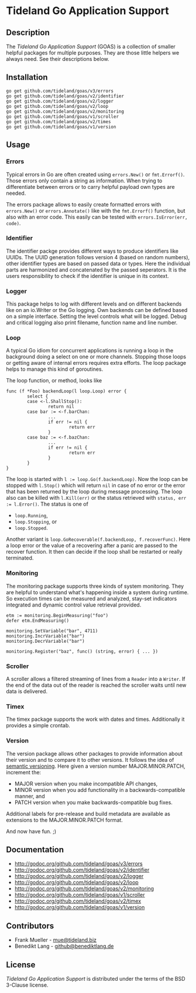 # Tideland Go Application Support

## Description

The *Tideland Go Application Support* (GOAS) is a collection of smaller 
helpful packages for multiple purposes. They are those little helpers we
always need. See their descriptions below.

## Installation

```
go get github.com/tideland/goas/v3/errors
go get github.com/tideland/goas/v2/identifier
go get github.com/tideland/goas/v2/logger
go get github.com/tideland/goas/v2/loop
go get github.com/tideland/goas/v2/monitoring
go get github.com/tideland/goas/v1/scroller
go get github.com/tideland/goas/v2/times
go get github.com/tideland/goas/v1/version
```

## Usage

### Errors

Typical errors in Go are often created using `errors.New()` or `fmt.Errorf()`. Those
errors only contain a string as information. When trying to differentiate between
errors or to carry helpful payload own types are needed.

The errors package allows to easily create formatted errors with `errors.New()` or 
`errors.Annotate()` like with the `fmt.Errorf()` function, but also with an error code. 
This easily can be tested with `errors.IsError(err, code)`. 

### Identifier

The identifier packge provides different ways to produce identifiers like UUIDs. The
UUID generation follows version 4 (based on random numbers), other identifier types are
based on passed data or types. Here the individual parts are harmonized and concatenated
by the passed seperators. It is the users responsibility to check if the identifier is
unique in its context.

### Logger

This package helps to log with different levels and on different backends like on an
io.Writer or the Go logging. Own backends can be defined based on a simple interface.
Setting the level controls what will be logged. Debug and critical logging also print
filename, function name and line number.

### Loop

A typical Go idiom for concurrent applications is running a loop in the background doing
a select on one or more channels. Stopping those loops or getting aware of internal errors
requires extra efforts. The loop package helps to manage this kind of goroutines.

The loop function, or method, looks like

```
func (f *Foo) backendLoop(l loop.Loop) error {
        select {
        case <-l.ShallStop():
                return nil
        case bar := <-f.barChan:
                ...
                if err != nil {
                        return err
                }
        case baz := <-f.bazChan:
                ...
                if err != nil {
                        return err
                }
        }
}
```

The loop is started with `l := loop.Go(f.backendLoop)`. Now the loop can be stopped with
`l.Stop()` which will return `nil` in case of no error or the error that has been returned
by the loop during message processing. The loop also can be killed with `l.Kill(err)` or
the status retrieved with `status, err := l.Error()`. The status is one of

- `loop.Running`,
- `loop.Stopping`, or 
- `loop.Stopped`.

Another variant is `loop.GoRecoverable(f.backendLoop, f.recoverFunc)`. Here a loop error
or the value of a recovering after a panic are passed to the recover function. It then
can decide if the loop shall be restarted or really terminated.

### Monitoring

The monitoring package supports three kinds of system monitoring. They are helpful to
understand what's happening inside a system during runtime. So execution times can be
measured and analyzed, stay-set indicators integrated and dynamic control value retrieval
provided.

```
etm := monitoring.BeginMeasuring("foo")
defer etm.EndMeasuring()

monitoring.SetVariable("bar", 4711)
monitoring.IncrVariable("bar")
monitoring.DecrVariable("bar")

monitoring.Register("baz", func() (string, error) { ... })
```

### Scroller

A scroller allows a filtered streaming of lines from a `Reader` into a `Writer`. If the
end of the data out of the reader is reached the scroller waits until new data is
delivered.

### Timex

The timex package supports the work with dates and times. Additionally it provides a
simple crontab.

### Version

The version package allows other packages to provide information about their version
and to compare it to other versions. It follows the idea of [semantic versioning](http://semver.org). 
Here given a version number MAJOR.MINOR.PATCH, increment the:

- MAJOR version when you make incompatible API changes,
- MINOR version when you add functionality in a backwards-compatible manner, and
- PATCH version when you make backwards-compatible bug fixes.

Additional labels for pre-release and build metadata are available as extensions to the 
MAJOR.MINOR.PATCH format.

And now have fun. ;)

## Documentation

- http://godoc.org/github.com/tideland/goas/v3/errors
- http://godoc.org/github.com/tideland/goas/v2/identifier
- http://godoc.org/github.com/tideland/goas/v2/logger
- http://godoc.org/github.com/tideland/goas/v2/loop
- http://godoc.org/github.com/tideland/goas/v2/monitoring
- http://godoc.org/github.com/tideland/goas/v1/scroller
- http://godoc.org/github.com/tideland/goas/v2/timex
- http://godoc.org/github.com/tideland/goas/v1/version

## Contributors

- Frank Mueller - <mue@tideland.biz>
- Benedikt Lang - <github@benediktlang.de>

## License

*Tideland Go Application Support* is distributed under the terms of the BSD 3-Clause license.
